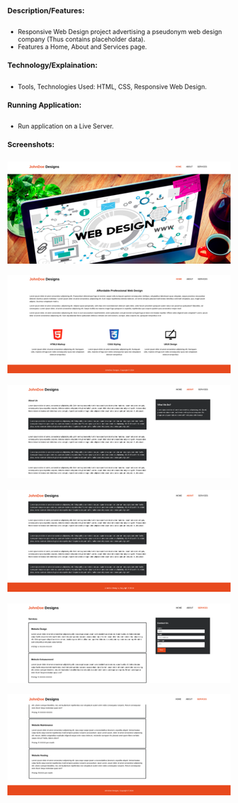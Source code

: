 ### Description/Features:
##
* Responsive Web Design project advertising a pseudonym web design company (Thus contains placeholder data).
* Features a Home, About and Services page.
###
### Technology/Explaination:
##
* Tools, Technologies Used: HTML, CSS, Responsive Web Design.
###
### Running Application:
##
* Run application on a Live Server.
###
### Screenshots:
##
![home_1](screenshots/home_1.png)
###
![home_2](screenshots/home_2.png)
###
![about_1](screenshots/about_1.png)
###
![about_2](screenshots/about_2.png)
###
![services_1](screenshots/services_1.png)
###
![services_2](screenshots/services_2.png)

